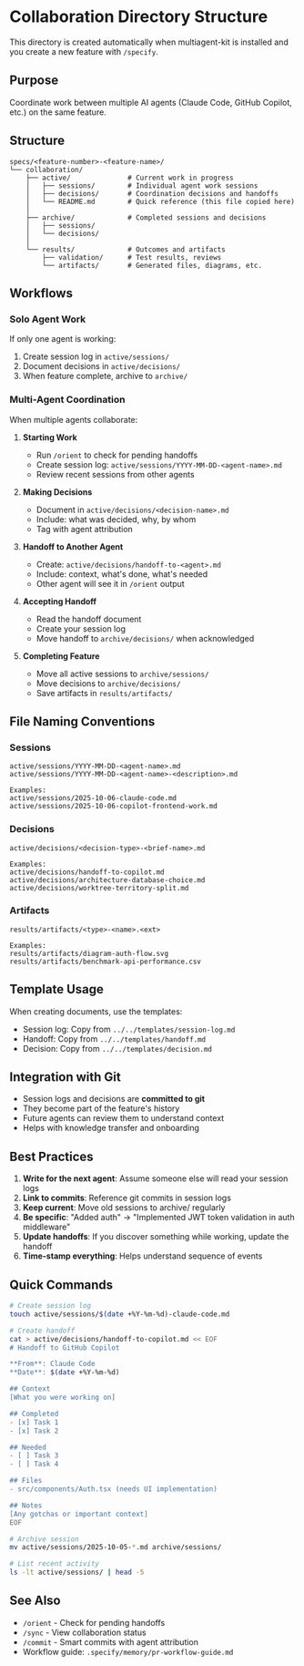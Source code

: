 # Collaboration Directory Structure

This directory is created automatically when multiagent-kit is installed and you create a new feature with `/specify`.

## Purpose

Coordinate work between multiple AI agents (Claude Code, GitHub Copilot, etc.) on the same feature.

## Structure

```
specs/<feature-number>-<feature-name>/
└── collaboration/
    ├── active/              # Current work in progress
    │   ├── sessions/        # Individual agent work sessions
    │   ├── decisions/       # Coordination decisions and handoffs
    │   └── README.md        # Quick reference (this file copied here)
    │
    ├── archive/             # Completed sessions and decisions
    │   ├── sessions/
    │   └── decisions/
    │
    └── results/             # Outcomes and artifacts
        ├── validation/      # Test results, reviews
        └── artifacts/       # Generated files, diagrams, etc.
```

## Workflows

### Solo Agent Work

If only one agent is working:
1. Create session log in `active/sessions/`
2. Document decisions in `active/decisions/`
3. When feature complete, archive to `archive/`

### Multi-Agent Coordination

When multiple agents collaborate:

1. **Starting Work**
   - Run `/orient` to check for pending handoffs
   - Create session log: `active/sessions/YYYY-MM-DD-<agent-name>.md`
   - Review recent sessions from other agents

2. **Making Decisions**
   - Document in `active/decisions/<decision-name>.md`
   - Include: what was decided, why, by whom
   - Tag with agent attribution

3. **Handoff to Another Agent**
   - Create: `active/decisions/handoff-to-<agent>.md`
   - Include: context, what's done, what's needed
   - Other agent will see it in `/orient` output

4. **Accepting Handoff**
   - Read the handoff document
   - Create your session log
   - Move handoff to `archive/decisions/` when acknowledged

5. **Completing Feature**
   - Move all active sessions to `archive/sessions/`
   - Move decisions to `archive/decisions/`
   - Save artifacts in `results/artifacts/`

## File Naming Conventions

### Sessions

```
active/sessions/YYYY-MM-DD-<agent-name>.md
active/sessions/YYYY-MM-DD-<agent-name>-<description>.md

Examples:
active/sessions/2025-10-06-claude-code.md
active/sessions/2025-10-06-copilot-frontend-work.md
```

### Decisions

```
active/decisions/<decision-type>-<brief-name>.md

Examples:
active/decisions/handoff-to-copilot.md
active/decisions/architecture-database-choice.md
active/decisions/worktree-territory-split.md
```

### Artifacts

```
results/artifacts/<type>-<name>.<ext>

Examples:
results/artifacts/diagram-auth-flow.svg
results/artifacts/benchmark-api-performance.csv
```

## Template Usage

When creating documents, use the templates:
- Session log: Copy from `../../templates/session-log.md`
- Handoff: Copy from `../../templates/handoff.md`
- Decision: Copy from `../../templates/decision.md`

## Integration with Git

- Session logs and decisions are **committed to git**
- They become part of the feature's history
- Future agents can review them to understand context
- Helps with knowledge transfer and onboarding

## Best Practices

1. **Write for the next agent**: Assume someone else will read your session logs
2. **Link to commits**: Reference git commits in session logs
3. **Keep current**: Move old sessions to archive/ regularly
4. **Be specific**: "Added auth" → "Implemented JWT token validation in auth middleware"
5. **Update handoffs**: If you discover something while working, update the handoff
6. **Time-stamp everything**: Helps understand sequence of events

## Quick Commands

```bash
# Create session log
touch active/sessions/$(date +%Y-%m-%d)-claude-code.md

# Create handoff
cat > active/decisions/handoff-to-copilot.md << EOF
# Handoff to GitHub Copilot

**From**: Claude Code
**Date**: $(date +%Y-%m-%d)

## Context
[What you were working on]

## Completed
- [x] Task 1
- [x] Task 2

## Needed
- [ ] Task 3
- [ ] Task 4

## Files
- src/components/Auth.tsx (needs UI implementation)

## Notes
[Any gotchas or important context]
EOF

# Archive session
mv active/sessions/2025-10-05-*.md archive/sessions/

# List recent activity
ls -lt active/sessions/ | head -5
```

## See Also

- `/orient` - Check for pending handoffs
- `/sync` - View collaboration status
- `/commit` - Smart commits with agent attribution
- Workflow guide: `.specify/memory/pr-workflow-guide.md`
